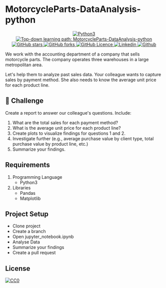 # MotorcycleParts-DataAnalysis-python

<p align="center">
 <a href="https://github.com/naseemap47/MotorcycleParts-DataAnalysis-python">
    <img alt="Python3" src="https://img.shields.io/badge/Language-Python3-yellowgreen?color=brightgreen&logo=python">
  </a>
  <a href="https://github.com/naseemap47/MotorcycleParts-DataAnalysis-python/issues">
    <img alt="Top-down learning path: MotorcycleParts-DataAnalysis-python" src="https://img.shields.io/github/issues/naseemap47/MotorcycleParts-DataAnalysis-python?color=9cf&style=flat&logo=appveyor">
  </a>
  <a href="https://github.com/naseemap47/MotorcycleParts-DataAnalysis-python/stargazers">
    <img alt="GitHub stars" src="https://img.shields.io/github/stars/naseemap47/MotorcycleParts-DataAnalysis-python?color=success&style=flat&logo=appveyor">
  </a>
  <a href="https://github.com/naseemap47/MotorcycleParts-DataAnalysis-python/network">
    <img alt="GitHub forks" src="https://img.shields.io/github/forks/naseemap47/MotorcycleParts-DataAnalysis-python?style=flat&logo=Git">
  </a>
  <a href="https://github.com/naseemap47/MotorcycleParts-DataAnalysis-python/blob/main/LICENSE">
    <img alt="GitHub Licence" src="https://img.shields.io/github/license/naseemap47/MotorcycleParts-DataAnalysis-python?color=red&style=flat&logo=appveyor">
  </a>
  <a href="https://www.linkedin.com/in/naseem-alassampattil/">
    <img alt="Linkedin" src="https://img.shields.io/badge/Linkedin-blue?logo=linkedin">
  </a>
 <a href="https://github.com/naseemap47">
    <img alt="Github" src="https://img.shields.io/badge/Github-black?logo=github">
 </a>
</p>

We work with the accounting department of a company that sells motorcycle parts. The company operates three warehouses in a large metropolitan area.

Let's help them to analyze past sales data. Your colleague wants to capture sales by payment method. She also needs to know the average unit price for each product line.

## 💪 Challenge
Create a report to answer our colleague's questions. Include:

1. What are the total sales for each payment method?
2. What is the average unit price for each product line?
3. Create plots to visualize findings for questions 1 and 2.
4. Investigate further (e.g., average purchase value by client type, total purchase value by product line, etc.)
5. Summarize your findings.

## Requirements
1. Programming Language
   * Python3 
2. Libraries
   * Pandas
   * Matplotlib

## Project Setup
* Clone project
* Create a branch
* Open jupyter_notebook.ipynb
* Analyse Data
* Summarize your findings
* Create a pull request

## License
[![CC0](http://seawisphunter.com/minibuffer/api/MIT-License-transparent.png)](https://github.com/naseemap47/MotorcycleParts-DataAnalysis-python/blob/main/LICENSE)
